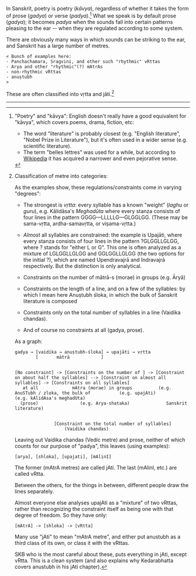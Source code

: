 In Sanskrit, poetry is poetry (*kāvya*), regardless of whether it takes the form of prose (*gadya*) or verse (*padya*).[^1] What we speak is by default prose (*gadya*); it becomes *padya* when the sounds fall into certain patterns pleasing to the ear -- when they are regulated according to some system.

There are obviously many ways in which sounds can be striking to the ear, and Sanskrit has a large number of metres.

    < Bunch of examples here:
    - Panchachamara, Sragvini, and other such "rhythmic" vRttas
    - Arya and other "rhythmic"(?) mAtrAs
    - non-rhythmic vRttas
    - anuṣtubh
    >

These are often classified into vṛtta and jāti.[^2]

----

[^1]:
    "Poetry" and "kāvya": English doesn't really have a good equivalent for "kāvya", which covers poems, drama, fiction, etc:
    - The word "literature" is probably closest (e.g. "English literature", "Nobel Prize in Literature"), but it's often used in a wider sense (e.g. scientific literature).
    - The term "belles lettres" was used for a while, but according to [Wikipedia](https://en.wikipedia.org/w/index.php?title=Belles-lettres&oldid=845020948) it has acquired a narrower and even pejorative sense.

[^2]:
    Classification of metre into categories:

    As the examples show, these regulations/constraints come in varying "degrees":

    - The strongest is *vṛtta*: every syllable has a known "weight" (*laghu* or *guru*), e.g. Kālidāsa's *Meghadūta* where every stanza consists of four lines in the pattern GGGG—LLLLLG—GLGGLGG. (These may be sama-vṛtta, ardha-samavṛtta, or viṣama-vṛtta.)

    - *Almost* all syllables are constrained: the example is Upajāti, where every stanza consists of four lines in the pattern ?GLGGLLGLGG, where ? stands for "either L or G". This one is often analyzed as a mixture of LGLGGLLGLGG and GGLGGLLGLGG (the two options for the initial ?), which are named Upendravajrā and Indravajrā respectively. But the distinction is only analytical.

    - Constraints on the number of mātrā-s (morae) in groups (e.g. Āryā)

    - Constraints on the length of a line, and on a few of the syllables: by which I mean here Anuṣtubh śloka, in which the bulk of Sanskrit literature is composed

    - Constraints only on the total number of syllables in a line (Vaidika chandas).

    - And of course no constraints at all (gadya, prose).


    As a graph:

        gadya → [vaidika → anuṣtubh-śloka] → upajāti → vṛtta
                [       mātrā            ]


        [No constraint] -> [Constraints on the number of ] -> [Constraint on about half the syllables] --> [Constraint on almost all syllables] -> [Constraints on all syllables]
           at all             mAtra (morae) in groups          (e.g. AnuSTubh / zloka, the bulk of           (e.g. upajAti)                          (e.g. kAlidAsa's meghadUta)
          (prose)                (e.g. Arya-shataka)              Sanskrit literature)


                       [Constraint on the total number of syllables]
                           (Vaidika chandas)

    Leaving out Vaidika chandas (Vedic metre) and prose, neither of which counts for our purpose of "padya", this leaves (using examples):

        [arya], [shloka], [upajati], [mAlinI]

    The former (mAtrA metres) are called jAti. The last (mAlinI, etc.) are called vRtta.

    Between the others, for the things in between, different people draw the lines separately.

    Almost everyone else analyses upajAti as a "mixture" of two vRttas, rather than recognizing the constraint itself as being one with that degree of freedom.
    So they have only:

        [mAtrA] -> [shloka] -> [vRtta]

    Many use "jAti" to mean "mAtrA metre", and either put anustubh as a third class of its own, or class it with the vRttas.

    SKB who is the most careful about these, puts everything in jAti, except vRtta. This is a clean system (and also explains why Kedarabhatta covers anustubh in his jAti chapter).
